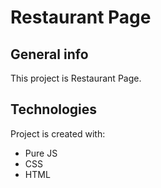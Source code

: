 # Restaurant Page

## General info
This project is Restaurant Page.
	
## Technologies
Project is created with:
* Pure JS
* CSS
* HTML
